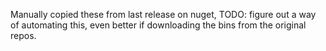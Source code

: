 Manually copied these from last release on nuget, TODO: figure out a way of automating this, even better if downloading the bins from the original repos.